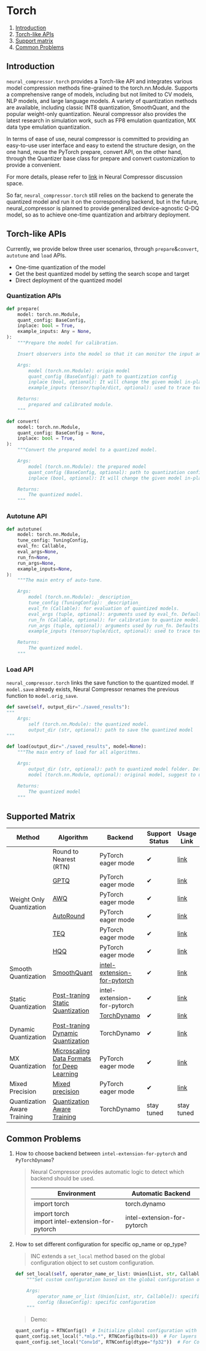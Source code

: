 Torch
=================================================

1. [Introduction](#introduction)
2. [Torch-like APIs](#torch-like-apis)
3. [Support matrix](#supported-matrix)
4. [Common Problems](#common-problems)

## Introduction

`neural_compressor.torch` provides a Torch-like API and integrates various model compression methods fine-grained to the torch.nn.Module. Supports a comprehensive range of models, including but not limited to CV models, NLP models, and large language models. A variety of quantization methods are available, including classic INT8 quantization, SmoothQuant, and the popular weight-only quantization. Neural compressor also provides the latest research in simulation work, such as FP8 emulation quantization, MX data type emulation quantization.

In terms of ease of use, neural compressor is committed to providing an easy-to-use user interface and easy to extend the structure design, on the one hand, reuse the PyTorch prepare, convert API, on the other hand, through the Quantizer base class for prepare and convert customization to provide a convenient.

For more details, please refer to [link](https://github.com/intel/neural-compressor/discussions/1527) in Neural Compressor discussion space.

So far, `neural_compressor.torch` still relies on the backend to generate the quantized model and run it on the corresponding backend, but in the future, neural_compressor is planned to provide generalized device-agnostic Q-DQ model, so as to achieve one-time quantization and arbitrary deployment.

## Torch-like APIs

Currently, we provide below three user scenarios, through `prepare`&`convert`, `autotune` and `load` APIs.

- One-time quantization of the model
- Get the best quantized model by setting the search scope and target
- Direct deployment of the quantized model

### Quantization APIs

```python
def prepare(
    model: torch.nn.Module,
    quant_config: BaseConfig,
    inplace: bool = True,
    example_inputs: Any = None,
):
    """Prepare the model for calibration.

    Insert observers into the model so that it can monitor the input and output tensors during calibration.

    Args:
        model (torch.nn.Module): origin model
        quant_config (BaseConfig): path to quantization config
        inplace (bool, optional): It will change the given model in-place if True.
        example_inputs (tensor/tuple/dict, optional): used to trace torch model.

    Returns:
        prepared and calibrated module.
    """
```

```python
def convert(
    model: torch.nn.Module,
    quant_config: BaseConfig = None,
    inplace: bool = True,
):
    """Convert the prepared model to a quantized model.

    Args:
        model (torch.nn.Module): the prepared model
        quant_config (BaseConfig, optional): path to quantization config, for special usage.
        inplace (bool, optional): It will change the given model in-place if True.

    Returns:
        The quantized model.
    """
```

### Autotune API

```python
def autotune(
    model: torch.nn.Module,
    tune_config: TuningConfig,
    eval_fn: Callable,
    eval_args=None,
    run_fn=None,
    run_args=None,
    example_inputs=None,
):
    """The main entry of auto-tune.

    Args:
        model (torch.nn.Module): _description_
        tune_config (TuningConfig): _description_
        eval_fn (Callable): for evaluation of quantized models.
        eval_args (tuple, optional): arguments used by eval_fn. Defaults to None.
        run_fn (Callable, optional): for calibration to quantize model. Defaults to None.
        run_args (tuple, optional): arguments used by run_fn. Defaults to None.
        example_inputs (tensor/tuple/dict, optional): used to trace torch model. Defaults to None.

    Returns:
        The quantized model.
    """
```

### Load API

`neural_compressor.torch` links the save function to the quantized model. If `model.save` already exists, Neural Compressor renames the previous function to `model.orig_save`.

```python
def save(self, output_dir="./saved_results"):
"""
    Args:
        self (torch.nn.Module): the quantized model.
        output_dir (str, optional): path to save the quantized model 
"""
```

```python
def load(output_dir="./saved_results", model=None):
    """The main entry of load for all algorithms.

    Args:
        output_dir (str, optional): path to quantized model folder. Defaults to "./saved_results".
        model (torch.nn.Module, optional): original model, suggest to use empty tensor.

    Returns:
        The quantized model
    """
```

## Supported Matrix

<table class="tg"><thead>
  <tr>
    <th class="tg-9wq8">Method<br></th>
    <th class="tg-9wq8">Algorithm</th>
    <th class="tg-9wq8">Backend</th>
    <th class="tg-9wq8">Support Status</th>
    <th class="tg-9wq8">Usage Link</th>
  </tr></thead>
<tbody>
  <tr>
    <td class="tg-9wq8" rowspan="6">Weight Only Quantization<br></td>
    <td class="tg-9wq8">Round to Nearest (RTN)<br></td>
    <td class="tg-9wq8">PyTorch eager mode</td>
    <td class="tg-9wq8">&#10004</td>
    <td class="tg-9wq8"><a href="PT_WeightOnlyQuant.md#rtn">link</a></td>
  </tr>
  <tr>
    <td class="tg-9wq8"><a href=https://arxiv.org/abs/2210.17323>GPTQ</a><br></td>
    <td class="tg-9wq8">PyTorch eager mode</td>
    <td class="tg-9wq8">&#10004</td>
    <td class="tg-9wq8"><a href="PT_WeightOnlyQuant.md#gptq">link</a></td>
  </tr>
  <tr>
    <td class="tg-9wq8"><a href=https://arxiv.org/abs/2306.00978>AWQ</a></td>
    <td class="tg-9wq8">PyTorch eager mode</td>
    <td class="tg-9wq8">&#10004</td>
    <td class="tg-9wq8"><a href="PT_WeightOnlyQuant.md#awq">link</a></td>
  </tr>
  <tr>
    <td class="tg-9wq8"><a href=https://arxiv.org/abs/2309.05516>AutoRound</a></td>
    <td class="tg-9wq8">PyTorch eager mode</td>
    <td class="tg-9wq8">&#10004</td>
    <td class="tg-9wq8"><a href="PT_WeightOnlyQuant.md#autoround">link</a></td>
  </tr>
  <tr>
    <td class="tg-9wq8"><a href=https://arxiv.org/abs/2310.10944>TEQ</a></td>
    <td class="tg-9wq8">PyTorch eager mode</td>
    <td class="tg-9wq8">&#10004</td>
    <td class="tg-9wq8"><a href="PT_WeightOnlyQuant.md#teq">link</a></td>
  </tr>
  <tr>
    <td class="tg-9wq8"><a href=https://mobiusml.github.io/hqq_blog>HQQ</a></td>
    <td class="tg-9wq8">PyTorch eager mode</td>
    <td class="tg-9wq8">&#10004</td>
    <td class="tg-9wq8"><a href="PT_WeightOnlyQuant.md#hqq">link</a></td>
  </tr>
  <tr>
    <td class="tg-9wq8">Smooth Quantization</td>
    <td class="tg-9wq8"><a href=https://proceedings.mlr.press/v202/xiao23c.html>SmoothQuant</a></td>
    <td class="tg-9wq8"><a href=https://pytorch.org/tutorials/recipes/recipes/intel_extension_for_pytorch.html>intel-extension-for-pytorch</a></td>
    <td class="tg-9wq8">&#10004</td>
    <td class="tg-9wq8"><a href="PT_SmoothQuant.md">link</a></td>
  </tr>
  <tr>
    <td class="tg-9wq8" rowspan="2">Static Quantization</td>
    <td class="tg-9wq8" rowspan="2"><a href=https://pytorch.org/docs/master/quantization.html#post-training-static-quantization>Post-traning Static Quantization</a></td>
    <td class="tg-9wq8">intel-extension-for-pytorch</td>
    <td class="tg-9wq8">&#10004</td>
    <td class="tg-9wq8"><a href="PT_StaticQuant.md">link</a></td>
  </tr>
  <tr>
    <td class="tg-9wq8"><a href=https://pytorch.org/docs/stable/torch.compiler_deepdive.html>TorchDynamo</a></td>
    <td class="tg-9wq8">&#10004</td>
    <td class="tg-9wq8"><a href="PT_StaticQuant.md">link</a></td>
  </tr>
  <tr>
    <td class="tg-9wq8">Dynamic Quantization</td>
    <td class="tg-9wq8"><a href=https://pytorch.org/docs/master/quantization.html#post-training-dynamic-quantization>Post-traning Dynamic Quantization</a></td>
    <td class="tg-9wq8">TorchDynamo</td>
    <td class="tg-9wq8">&#10004</td>
    <td class="tg-9wq8"><a href="PT_DynamicQuant.md">link</a></td>
  </tr>
  <tr>
    <td class="tg-9wq8">MX Quantization</td>
    <td class="tg-9wq8"><a href=https://arxiv.org/pdf/2310.10537>Microscaling Data Formats for
Deep Learning</a></td>
    <td class="tg-9wq8">PyTorch eager mode</td>
    <td class="tg-9wq8">&#10004</td>
    <td class="tg-9wq8"><a href="PT_MXQuant.md">link</a></td>
  </tr>
  <tr>
    <td class="tg-9wq8">Mixed Precision</td>
    <td class="tg-9wq8"><a href=https://arxiv.org/abs/1710.03740>Mixed precision</a></td>
    <td class="tg-9wq8">PyTorch eager mode</td>
    <td class="tg-9wq8">&#10004</td>
    <td class="tg-9wq8"><a href="PT_MixPrecision.md">link</a></td>
  </tr>
  <tr>
    <td class="tg-9wq8">Quantization Aware Training</td>
    <td class="tg-9wq8"><a href=https://pytorch.org/docs/master/quantization.html#quantization-aware-training-for-static-quantization>Quantization Aware Training</a></td>
    <td class="tg-9wq8">TorchDynamo</td>
    <td class="tg-9wq8">stay tuned</td>
    <td class="tg-9wq8">stay tuned</td>
  </tr>
</tbody></table>

## Common Problems

1. How to choose backend between `intel-extension-for-pytorch` and `PyTorchDynamo`?
    > Neural Compressor provides automatic logic to detect which backend should be used.
    > <table class="tg"><thead>
    <tr>
        <th class="tg-9wq8">Environment</th>
        <th class="tg-9wq8">Automatic Backend</th>
    </tr></thead>
    <tbody>
    <tr>
        <td class="tg-9wq8">import torch</td>
        <td class="tg-9wq8">torch.dynamo</td>
    </tr>
    <tr>
        <td class="tg-9wq8">import torch<br>import intel-extension-for-pytorch</td>
        <td class="tg-9wq8">intel-extension-for-pytorch</td>
    </tr>
    </tbody>
    </table>

2. How to set different configuration for specific op_name or op_type?
    > INC extends a `set_local` method based on the global configuration object to set custom configuration.

    ```python
    def set_local(self, operator_name_or_list: Union[List, str, Callable], config: BaseConfig) -> BaseConfig:
        """Set custom configuration based on the global configuration object.

        Args:
            operator_name_or_list (Union[List, str, Callable]): specific operator
            config (BaseConfig): specific configuration
        """
    ```

    > Demo:

    ```python
    quant_config = RTNConfig()  # Initialize global configuration with default bits=4
    quant_config.set_local(".*mlp.*", RTNConfig(bits=8))  # For layers with "mlp" in their names, set bits=8
    quant_config.set_local("Conv1d", RTNConfig(dtype="fp32"))  # For Conv1d layers, do not quantize them.
    ```
